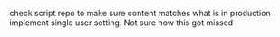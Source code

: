 check script repo to make sure content matches what is in production
implement single user setting. Not sure how this got missed
